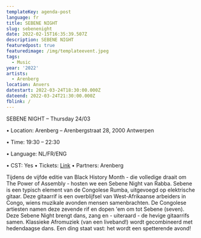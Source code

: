```yaml
---
templateKey: agenda-post
language: fr
title: SEBENE NIGHT
slug: sebenenight
date: 2022-02-15T16:35:39.507Z
description: SEBENE NIGHT
featuredpost: true
featuredimage: /img/templateevent.jpeg
tags:
  - Music
year: '2022'
artists:
  - Arenberg
location: Anvers
datestart: 2022-03-24T18:30:00.000Z
dateend: 2022-03-24T21:30:00.000Z
fblink: /
---
```

SEBENE NIGHT – Thursday 24/03


•	Location: Arenberg – Arenbergstraat 28, 2000 Antwerpen

•	Time: 19:30 – 22:30

•	Language: NL/FR/ENG

•	CST: Yes
•	Tickets: [Link](https://www.arenberg.be/nl/programma/sebene-night/744/)
•	Partners: Arenberg


Tijdens de vijfde editie van Black History Month - die volledige draait om The Power of Assembly - hosten  we een  Sebene Night van Rabba.
Sebene is een typisch element van de Congolese Rumba, uitgevoegd op elektrische gitaar. Deze gitaarrif is een overblijfsel van West-Afrikaanse arbeiders in Congo, wiens muzikale avonden mensen samenbrachten. De Congolese artiesten namen deze zevende rif en dopen 'em om tot Sebene (seven).
Deze Sebene Night brengt dans, zang en - uiteraard - de hevige gitaarrifs samen. Klassieke Afromuziek (van een liveband!) wordt gecombineerd met hedendaagse dans. Een ding staat vast: het wordt een spetterende avond!
